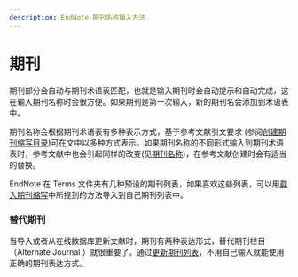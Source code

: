```yaml
---
description: EndNote 期刊名称输入方法
---
```


# 期刊

期刊部分会自动与期刊术语表匹配，也就是输入期刊时会自动提示和自动完成，这在输入期刊名称时会很方便。如果期刊是第一次输入，新的期刊名会添加到术语表中。

期刊名称会根据期刊术语表有多种表示方式，基于参考文献引文要求 \(参阅[创建期刊缩写目录](../09TermLists/Creating_Bibs_WJrnlAbrvs.htm)\)可在文中以多种方式表示。如果期刊名称的不同形式输入到期刊术语表时，参考文献中也会引起同样的改变\(见[期刊名称](../15Styles/Journal_Names.htm)\)，在参考文献创建时会有适当的替换。

EndNote 在 Terms 文件夹有几种预设的期刊列表，如果喜欢这些列表，可以用[载入期刊缩写](../09TermLists/Loading_SuppliedJrnlAbbrvs.htm)中所提到的方法导入到自己期刊列表中。

### 替代期刊

当导入或者从在线数据库更新文献时，期刊有两种表达形式，替代期刊栏目（Alternate Journal ）就很重要了。通过[更新期刊列表](../09TermLists/Updating_a_Journal_List.htm)，不用自己输入就能使用正确的期刊表达方式。

